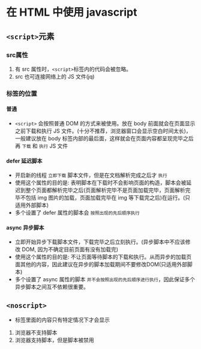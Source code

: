 <!--
 * @Author: x09898 coder_xujie@163.com
 * @Date: 2022-05-09 20:54:22
 * @LastEditors: xujie 1607526161@qq.com
 * @FilePath: \HTML-CSS-Javascript-\JAVAScript+ES6\JavaScript\浏览器渲染页面的过程.md\script的使用.md
 * @Description: script 标签的使用以及两个修饰符
-->
# 在 HTML 中使用 javascript

## ```<script>```元素

### src属性

1. 有 src 属性时，```<script>```标签内的代码会被忽略。
2. src 也可连接网络上的 JS 文件(jq)

### 标签的位置

#### 普通

* ```<script>``` 会按照普通 DOM 的方式来被使用。放在 body 前面就会在页面显示之前下载和执行 JS 文件。(十分不推荐，浏览器窗口会显示空白时间太长)，一般建议放在 body 标签内部的最后面，这样就会在页面内容都呈现完毕之后再 `下载` 和 `执行` JS 文件

#### defer 延迟脚本

* 开启新的线程 `立即下载` 脚本文件，但是在文档解析完成之后才 `执行`
* 使用这个属性的目的是: 表明脚本在下载时不会影响页面的构造，脚本会被延迟到整个页面都解析完毕之后(页面解析完毕不是页面加载完毕，页面解析完毕不包括 img 图片的加载，页面加载完毕在 img 等下载完之后)在运行。(只适用外部脚本)
* 多个设置了 defer 属性的脚本会 `按照出现的先后顺序执行`

#### async 异步脚本

* 立即开始异步下载脚本文件，下载完毕之后立刻执行。(异步脚本中不应该修改 DOM, 因为不确定目前页面有没有加载完)
* 使用这个属性的目的是: 不让页面等待脚本的下载和执行。从而异步的加载页面其他的内容，因此建议在异步的脚本加载期间不要修改DOM(只适用外部脚本)
* 多个设置了 async 属性的脚本 `并不会按照出现的先后顺序进行执行`，因此保证多个异步脚本之间互不依赖很重要。

## ```<noscript>```

* 标签里面的内容只有特定情况下才会显示

1. 浏览器不支持脚本
2. 浏览器支持脚本，但是脚本被禁用
